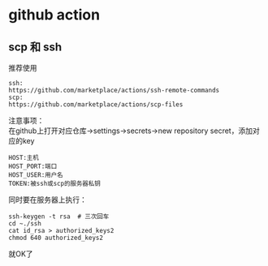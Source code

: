 # github action


## scp 和 ssh
推荐使用 
``` shell
ssh:
https://github.com/marketplace/actions/ssh-remote-commands
scp:
https://github.com/marketplace/actions/scp-files
```
注意事项：  
在github上打开对应仓库->settings->secrets->new repository secret，添加对应的key
``` shell
HOST:主机
HOST_PORT:端口
HOST_USER:用户名
TOKEN:被ssh或scp的服务器私钥
```
同时要在服务器上执行：
``` shell
ssh-keygen -t rsa  # 三次回车
cd ~./ssh
cat id_rsa > authorized_keys2
chmod 640 authorized_keys2
```
就OK了
